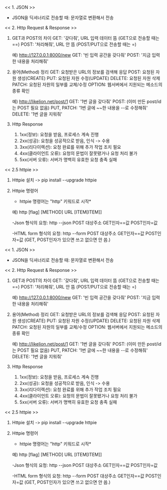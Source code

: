 << 1. JSON >>
- JSON을 딕셔너리로 전송할 때: 문자열로 변환해서 전송

<< 2. Http Request & Response >>

1) GET과 POST의 차이
    GET: '갖다줘', URL 입력 데이터 뜸 (GET으로 전송할 때는 ==)
    POST: '처리해줘', URL 안 뜸 (POST/PUT으로 전송할 때는 =)

    예) http://127.0.0.1:8000/new
    GET: '빈 입력 공간을 갖다줘'
    POST: '지금 입력한 내용을 처리해줘'

2) 용어(Method) 정리
    GET: 요청받은 URL의 정보를 검색해 응답
    POST: 요청된 자원 생성(CREATE)
    PUT: 요청된 자원 수정(UPDATE)
    DELETE: 요청된 자원 삭제
    PATCH: 요청된 자원의 일부를 교체/수정
    OPTION: 웹서버에서 지원되는 메소드의 종류 확인

    예) http://likelion.net/post/1
    GET: '1번 글을 갖다줘'
    POST: (이미 만든 post/id는 POST 필요 없음)
    PUT, PATCH: '1번 글에 ~~한 내용을 --로 수정해줘'
    DELETE: '1번 글을 지워줘'

3) Http Response
    1. 1xx(정보): 요청을 받음, 프로세스 계속 진행
    2. 2xx(성공): 요청을 성공적으로 받음, 인식 -> 수용
    3. 3xx(리다이렉션): 요청 완료를 위해 추가 작업 조치 필요
    4. 4xx(클라이언트 오류): 요청의 문법이 잘못됐거나 요청 처리 불가
    5. 5xx(서버 오류): 서버가 명백히 유효한 요청 충족 실패


<< 2.5 httpie >>

1) Httpie 설치
    -> pip install --upgrade httpie

2) Httpie 명령어
    * httpie 명령어는 "http" 키워드로 시작*

    예) http [flag] [METHOD] URL [ITEM[ITEM]]

    -Json 형식의 요청:
        http --json POST 대상주소 GET인자==값 POST인자=값
    
    -HTML form 형식의 요청:
        http --form POST 대상주소 GET인자==값 POST인자=값
    (GET, POST인자가 있으면 쓰고 없으면 안 씀.)
    
    
<< 1. JSON >>
- JSON을 딕셔너리로 전송할 때: 문자열로 변환해서 전송

<< 2. Http Request & Response >>

1) GET과 POST의 차이
    GET: '갖다줘', URL 입력 데이터 뜸 (GET으로 전송할 때는 ==)
    POST: '처리해줘', URL 안 뜸 (POST/PUT으로 전송할 때는 =)

    예) http://127.0.0.1:8000/new
    GET: '빈 입력 공간을 갖다줘'
    POST: '지금 입력한 내용을 처리해줘'

2) 용어(Method) 정리
    GET: 요청받은 URL의 정보를 검색해 응답
    POST: 요청된 자원 생성(CREATE)
    PUT: 요청된 자원 수정(UPDATE)
    DELETE: 요청된 자원 삭제
    PATCH: 요청된 자원의 일부를 교체/수정
    OPTION: 웹서버에서 지원되는 메소드의 종류 확인

    예) http://likelion.net/post/1
    GET: '1번 글을 갖다줘'
    POST: (이미 만든 post/id는 POST 필요 없음)
    PUT, PATCH: '1번 글에 ~~한 내용을 --로 수정해줘'
    DELETE: '1번 글을 지워줘'

3) Http Response
    1. 1xx(정보): 요청을 받음, 프로세스 계속 진행
    2. 2xx(성공): 요청을 성공적으로 받음, 인식 -> 수용
    3. 3xx(리다이렉션): 요청 완료를 위해 추가 작업 조치 필요
    4. 4xx(클라이언트 오류): 요청의 문법이 잘못됐거나 요청 처리 불가
    5. 5xx(서버 오류): 서버가 명백히 유효한 요청 충족 실패


<< 2.5 httpie >>

1) Httpie 설치
    -> pip install --upgrade httpie

2) Httpie 명령어
    * httpie 명령어는 "http" 키워드로 시작*

    예) http [flag] [METHOD] URL [ITEM[ITEM]]

    -Json 형식의 요청:
        http --json POST 대상주소 GET인자==값 POST인자=값
    
    -HTML form 형식의 요청:
        http --form POST 대상주소 GET인자==값 POST인자=값
    (GET, POST인자가 있으면 쓰고 없으면 안 씀.)
